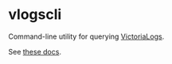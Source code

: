 # vlogscli

Command-line utility for querying [VictoriaLogs](https://docs.victoriametrics.com/victorialogs/).

See [these docs](https://docs.victoriametrics.com/victorialogs/querying/vlogscli/).
